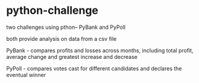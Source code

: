 # python-challenge

two challenges using pthon– PyBank and PyPoll

both provide analysis on data from a csv file

PyBank - compares profits and losses across months, including total profit, average change and greatest increase and decrease

PyPoll - compares votes cast for different candidates and declares the eventual winner
